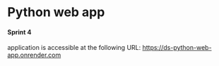 # Python web app

#### Sprint 4

application is accessible at the following URL:
https://ds-python-web-app.onrender.com
